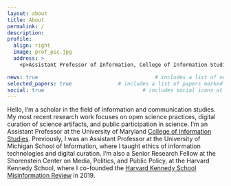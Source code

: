 ```yaml
---
layout: about
title: About
permalink: /
description:
profile:
  align: right
  image: prof_pic.jpg
  address: >
    <p>Assistant Professor of Information, College of Information Studies</a></p>

news: true  									# includes a list of news items
selected_papers: true 				# includes a list of papers marked as "selected={true}"
social: true  								# includes social icons at the bottom of the page
---
```


Hello, I’m a scholar in the field of information and communication studies.
My most recent research work focuses on open science practices, digital curation of science artifacts, and public participation in science.
I’m an Assistant Professor at the University of Maryland [College of Information Studies](https://ischool.umd.edu/).
Previously, I was an Assistant Professor at the University of Michigan School of Information, where I taught ethics of information technologies and digital curation.
I’m also a Senior Research Fellow at the Shorenstein Center on Media, Politics, and Public Policy, at the Harvard Kennedy School, where I co-founded the [Harvard Kennedy School Misinformation Review](https://misinforeview.hks.harvard.edu/) in 2019.